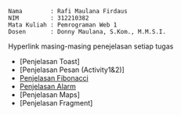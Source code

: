 ```
Nama        : Rafi Maulana Firdaus
NIM         : 312210382
Mata Kuliah : Pemrograman Web 1
Dosen       : Donny Maulana, S.Kom., M.M.S.I.
```

Hyperlink masing-masing penejelasan setiap tugas  
- [Penjelasan Toast]
- [Penjelasan Pesan (Activity1&2)]
- [Penjelasan Fibonacci](READMEFibonacci.md)
- [Penjelasan Alarm](READMEAlarm.md)
- [Penjelasan Maps]
- [Penjelasan Fragment]
